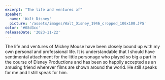 ```yaml
---
excerpt: "The life and ventures of"
speaker:
  name: 'Walt Disney'
  picture: '/assets/images/Walt_Disney_1946_cropped_100x100.JPG'
color: '#08d3cc'
releaseDate: '2023-11-22'
---
```

The life and ventures of Mickey Mouse have been closely bound up with my own personal and professional life. It is understandable that I should have sentimental attachment for the little personage who played so big a part in the course of Disney Productions and has been so happily accepted as an amusing friend wherever films are shown around the world. He still speaks for me and I still speak for him.